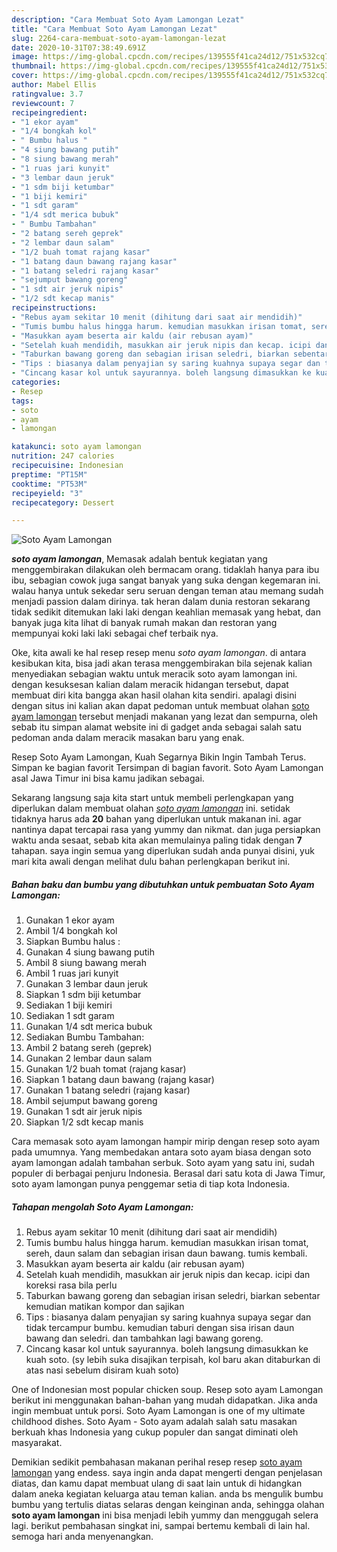 ```yaml
---
description: "Cara Membuat Soto Ayam Lamongan Lezat"
title: "Cara Membuat Soto Ayam Lamongan Lezat"
slug: 2264-cara-membuat-soto-ayam-lamongan-lezat
date: 2020-10-31T07:38:49.691Z
image: https://img-global.cpcdn.com/recipes/139555f41ca24d12/751x532cq70/soto-ayam-lamongan-foto-resep-utama.jpg
thumbnail: https://img-global.cpcdn.com/recipes/139555f41ca24d12/751x532cq70/soto-ayam-lamongan-foto-resep-utama.jpg
cover: https://img-global.cpcdn.com/recipes/139555f41ca24d12/751x532cq70/soto-ayam-lamongan-foto-resep-utama.jpg
author: Mabel Ellis
ratingvalue: 3.7
reviewcount: 7
recipeingredient:
- "1 ekor ayam"
- "1/4 bongkah kol"
- " Bumbu halus "
- "4 siung bawang putih"
- "8 siung bawang merah"
- "1 ruas jari kunyit"
- "3 lembar daun jeruk"
- "1 sdm biji ketumbar"
- "1 biji kemiri"
- "1 sdt garam"
- "1/4 sdt merica bubuk"
- " Bumbu Tambahan"
- "2 batang sereh geprek"
- "2 lembar daun salam"
- "1/2 buah tomat rajang kasar"
- "1 batang daun bawang rajang kasar"
- "1 batang seledri rajang kasar"
- "sejumput bawang goreng"
- "1 sdt air jeruk nipis"
- "1/2 sdt kecap manis"
recipeinstructions:
- "Rebus ayam sekitar 10 menit (dihitung dari saat air mendidih)"
- "Tumis bumbu halus hingga harum. kemudian masukkan irisan tomat, sereh, daun salam dan sebagian irisan daun bawang. tumis kembali."
- "Masukkan ayam beserta air kaldu (air rebusan ayam)"
- "Setelah kuah mendidih, masukkan air jeruk nipis dan kecap. icipi dan koreksi rasa bila perlu"
- "Taburkan bawang goreng dan sebagian irisan seledri, biarkan sebentar kemudian matikan kompor dan sajikan"
- "Tips : biasanya dalam penyajian sy saring kuahnya supaya segar dan tidak tercampur bumbu. kemudian taburi dengan sisa irisan daun bawang dan seledri. dan tambahkan lagi bawang goreng."
- "Cincang kasar kol untuk sayurannya. boleh langsung dimasukkan ke kuah soto. (sy lebih suka disajikan terpisah, kol baru akan ditaburkan di atas nasi sebelum disiram kuah soto)"
categories:
- Resep
tags:
- soto
- ayam
- lamongan

katakunci: soto ayam lamongan 
nutrition: 247 calories
recipecuisine: Indonesian
preptime: "PT15M"
cooktime: "PT53M"
recipeyield: "3"
recipecategory: Dessert

---
```



![Soto Ayam Lamongan](https://img-global.cpcdn.com/recipes/139555f41ca24d12/751x532cq70/soto-ayam-lamongan-foto-resep-utama.jpg)

<b><i>soto ayam lamongan</i></b>, Memasak adalah bentuk kegiatan yang menggembirakan dilakukan oleh bermacam orang. tidaklah hanya para ibu ibu, sebagian cowok juga sangat banyak yang suka dengan kegemaran ini. walau hanya untuk sekedar seru seruan dengan teman atau memang sudah menjadi passion dalam dirinya. tak heran dalam dunia restoran sekarang tidak sedikit ditemukan laki laki dengan keahlian memasak yang hebat, dan banyak juga kita lihat di banyak rumah makan dan restoran yang mempunyai koki laki laki sebagai chef terbaik nya.

Oke, kita awali ke hal resep resep menu <i>soto ayam lamongan</i>. di antara kesibukan kita, bisa jadi akan terasa menggembirakan bila sejenak kalian menyediakan sebagian waktu untuk meracik soto ayam lamongan ini. dengan kesuksesan kalian dalam meracik hidangan tersebut, dapat membuat diri kita bangga akan hasil olahan kita sendiri. apalagi disini dengan situs ini kalian akan dapat pedoman untuk membuat olahan <u>soto ayam lamongan</u> tersebut menjadi makanan yang lezat dan sempurna, oleh sebab itu simpan alamat website ini di gadget anda sebagai salah satu pedoman anda dalam meracik masakan baru yang enak.

Resep Soto Ayam Lamongan, Kuah Segarnya Bikin Ingin Tambah Terus. Simpan ke bagian favorit Tersimpan di bagian favorit. Soto Ayam Lamongan asal Jawa Timur ini bisa kamu jadikan sebagai.


Sekarang langsung saja kita start untuk membeli perlengkapan yang diperlukan dalam membuat olahan <u><i>soto ayam lamongan</i></u> ini. setidak tidaknya harus ada <b>20</b> bahan yang diperlukan untuk makanan ini. agar nantinya dapat tercapai rasa yang yummy dan nikmat. dan juga persiapkan waktu anda sesaat, sebab kita akan memulainya paling tidak dengan <b>7</b> tahapan. saya ingin semua yang diperlukan sudah anda punyai disini, yuk mari kita awali dengan melihat dulu bahan perlengkapan berikut ini.

<!--inarticleads1-->

##### Bahan baku dan bumbu yang dibutuhkan untuk pembuatan Soto Ayam Lamongan:

1. Gunakan 1 ekor ayam
1. Ambil 1/4 bongkah kol
1. Siapkan  Bumbu halus :
1. Gunakan 4 siung bawang putih
1. Ambil 8 siung bawang merah
1. Ambil 1 ruas jari kunyit
1. Gunakan 3 lembar daun jeruk
1. Siapkan 1 sdm biji ketumbar
1. Sediakan 1 biji kemiri
1. Sediakan 1 sdt garam
1. Gunakan 1/4 sdt merica bubuk
1. Sediakan  Bumbu Tambahan:
1. Ambil 2 batang sereh (geprek)
1. Gunakan 2 lembar daun salam
1. Gunakan 1/2 buah tomat (rajang kasar)
1. Siapkan 1 batang daun bawang (rajang kasar)
1. Gunakan 1 batang seledri (rajang kasar)
1. Ambil sejumput bawang goreng
1. Gunakan 1 sdt air jeruk nipis
1. Siapkan 1/2 sdt kecap manis


Cara memasak soto ayam lamongan hampir mirip dengan resep soto ayam pada umumnya. Yang membedakan antara soto ayam biasa dengan soto ayam lamongan adalah tambahan serbuk. Soto ayam yang satu ini, sudah populer di berbagai penjuru Indonesia. Berasal dari satu kota di Jawa Timur, soto ayam lamongan punya penggemar setia di tiap kota Indonesia. 

<!--inarticleads2-->

##### Tahapan mengolah Soto Ayam Lamongan:

1. Rebus ayam sekitar 10 menit (dihitung dari saat air mendidih)
1. Tumis bumbu halus hingga harum. kemudian masukkan irisan tomat, sereh, daun salam dan sebagian irisan daun bawang. tumis kembali.
1. Masukkan ayam beserta air kaldu (air rebusan ayam)
1. Setelah kuah mendidih, masukkan air jeruk nipis dan kecap. icipi dan koreksi rasa bila perlu
1. Taburkan bawang goreng dan sebagian irisan seledri, biarkan sebentar kemudian matikan kompor dan sajikan
1. Tips : biasanya dalam penyajian sy saring kuahnya supaya segar dan tidak tercampur bumbu. kemudian taburi dengan sisa irisan daun bawang dan seledri. dan tambahkan lagi bawang goreng.
1. Cincang kasar kol untuk sayurannya. boleh langsung dimasukkan ke kuah soto. (sy lebih suka disajikan terpisah, kol baru akan ditaburkan di atas nasi sebelum disiram kuah soto)


One of Indonesian most popular chicken soup. Resep soto ayam Lamongan berikut ini menggunakan bahan-bahan yang mudah didapatkan. Jika anda ingin membuat untuk porsi. Soto Ayam Lamongan is one of my ultimate childhood dishes. Soto Ayam - Soto ayam adalah salah satu masakan berkuah khas Indonesia yang cukup populer dan sangat diminati oleh masyarakat. 

Demikian sedikit pembahasan makanan perihal resep resep <u>soto ayam lamongan</u> yang endess. saya ingin anda dapat mengerti dengan penjelasan diatas, dan kamu dapat membuat ulang di saat lain untuk di hidangkan dalam aneka kegiatan keluarga atau teman kalian. anda bs mengulik bumbu bumbu yang tertulis diatas selaras dengan keinginan anda, sehingga olahan <b>soto ayam lamongan</b> ini bisa menjadi lebih yummy dan menggugah selera lagi. berikut pembahasan singkat ini, sampai bertemu kembali di lain hal. semoga hari anda menyenangkan.
